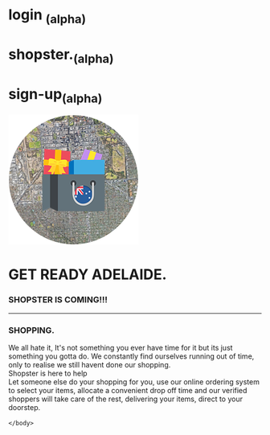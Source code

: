 <!--the sexy colours:
#001333 					that dark blue
rgba(208,207,207,1.00) 		that gray
#d0ddf2						that blue gray-->
<html>
<head>
<meta charset="utf-8">
<title>shopster.</title>
<link href="cssnew.css" rel="stylesheet" type="text/css">
	<link href="https://fonts.googleapis.com/css?family=Open+Sans|Rammetto+One" rel="stylesheet">
<link href="https://fonts.googleapis.com/css?family=Montserrat:100,400,700" rel="stylesheet">
<!--fonts from google--> 
</head>

<body class="noselect">

<div class="navbar noselect">
  <div class="topbar">
    <h1>login <sub>(alpha)</sub></h1>
  </div>
  <div class="topbar" >
    <h1 id="main">shopster.<sub>(alpha)</sub></h1>
  </div>
  <div class="topbar">
    <h1>sign-up<sub>(alpha)</sub></h1>
  </div>
</div>
	
<div class="cityandlogo"><img src="./images/adelaideroundwshopping.png" alt="sample"></div>
<div  class="getready">
	<h1>GET READY ADELAIDE.</h1>
<h3>SHOPSTER IS COMING!!!</h3>
<hr>
<h3>SHOPPING.</h3>
<p class="description"> We all hate it, It's not something you ever have time for it but its just something you gotta do. We constantly find ourselves running out of time, only to realise we still havent done our shopping. <br>
  Shopster is here to help <br>
  Let someone else do your shopping for you, use our online ordering system to select your items, allocate a convenient drop off time and our verified shoppers will take care of the rest, delivering your items, direct to your doorstep.</p></div>
</body>
	<body>
	
	</body>

</html>

